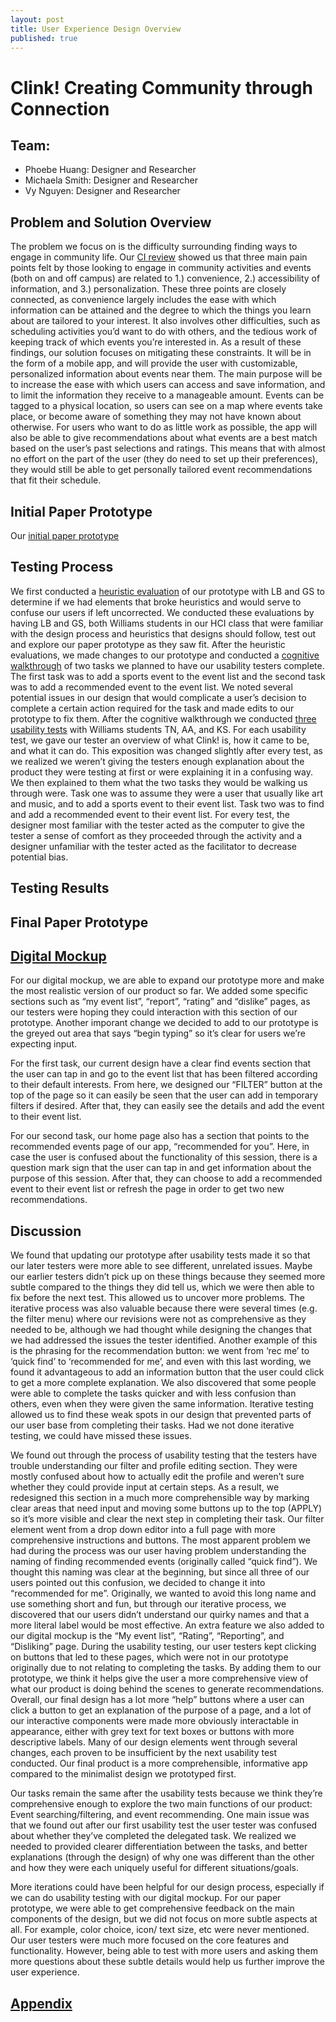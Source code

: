 ```yaml
---
layout: post
title: User Experience Design Overview
published: true
---
```


# **Clink! Creating Community through Connection**

## Team:
- Phoebe Huang: Designer and Researcher
- Michaela Smith: Designer and Researcher
- Vy Nguyen: Designer and Researcher


## **Problem and Solution Overview**

The problem we focus on is the difficulty surrounding finding ways to engage in community life. Our [CI review](https://clink-app.github.io/2019-10-02-CI_review/) showed us that three main pain points felt by those looking to engage in community activities and events (both on and off campus) are related to 1.) convenience, 2.) accessibility of information, and 3.) personalization. These three points are closely connected, as convenience largely includes the ease with which information can be attained and the degree to which the things you learn about are tailored to your interest. It also involves other difficulties, such as scheduling activities you’d want to do with others, and the tedious work of keeping track of which events you’re interested in. As a result of these findings, our solution focuses on mitigating these constraints. It will be in the form of a mobile app, and will provide the user with customizable, personalized information about events near them. The main purpose will be to increase the ease with which users can access and save information, and to limit the information they receive to a manageable amount. Events can be tagged to a physical location, so users can see on a map where events take place, or become aware of something they may not have known about otherwise. For users who want to do as little work as possible, the app will also be able to give recommendations about what events are a best match based on the user’s past selections and ratings. This means that with almost no effort on the part of the user (they do need to set up their preferences), they would still be able to get personally tailored event recommendations that fit their schedule.


## **Initial Paper Prototype**

Our [initial paper prototype](https://clink-app.github.io/2019-10-30-Paper-Prototype/)


## **Testing Process**

We first conducted a [heuristic evaluation](https://clink-app.github.io/2019-11-04-Heuristic-Evaluation/) of our prototype with LB and GS to determine if we had elements that broke heuristics and would serve to confuse our users if left uncorrected. We conducted these evaluations by having LB and GS, both Williams students in our HCI class that were familiar with the design process and heuristics that designs should follow, test out and explore our paper prototype as they saw fit. After the heuristic evaluations, we made changes to our prototype and conducted a [cognitive walkthrough](https://clink-app.github.io/2019-11-07-Usability-Testing-Check-In/) of two tasks we planned to have our usability testers complete. The first task was to add a sports event to the event list and the second task was to add a recommended event to the event list. We noted several potential issues in our design that would complicate a user’s decision to complete a certain action required for the task and made edits to our prototype to fix them. After the cognitive walkthrough we conducted [three usability tests](https://clink-app.github.io/2019-11-10-Usability-Testing-Review/) with Williams students TN, AA, and KS. For each usability test, we gave our tester an overview of what Clink! is, how it came to be, and what it can do. This exposition was changed slightly after every test, as we realized we weren’t giving the testers enough explanation about the product they were testing at first or were explaining it in a confusing way. We then explained to them what the two tasks they would be walking us through were. Task one was to assume they were a user that usually like art and music, and to add a sports event to their event list. Task two was to find and add a recommended event to their event list. For every test, the designer most familiar with the tester acted as the computer to give the tester a sense of comfort as they proceeded through the activity and a designer unfamiliar with the tester acted as the facilitator to decrease potential bias.

## **Testing Results**



## **Final Paper Prototype**



## **[Digital Mockup](https://clink-app.github.io/2019-11-14-digital-mockup/)**

For our digital mockup, we are able to expand our prototype more and make the most realistic version of our product so far. We added some specific sections such as “my event list”, “report”, “rating” and “dislike” pages, as our testers were hoping they could interaction with this section of our prototype. Another imporant change we decided to add to our prototype is the greyed out area that says “begin typing” so it’s clear for users we’re expecting input.

For the first task, our current design have a clear find events section that the user can tap in and go to the event list that has been filtered according to their default interests. From here, we designed our “FILTER” button at the top of the page so it can easily be seen that the user can add in temporary filters if desired. After that, they can easily see the details and add the event to their event list.

For our second task, our home page also has a section that points to the recommended events page of our app, “recommended for you”. Here, in case the user is confused about the functionality of this session, there is a question mark sign that the user can tap in and get information about the purpose of this session. After that, they can choose to add a recommended event to their event list or refresh the page in order to get two new recommendations.


## **Discussion**
We found that updating our prototype after usability tests made it so that our later testers were more able to see different, unrelated issues. Maybe our earlier testers didn’t pick up on these things because they seemed more subtle compared to the things they did tell us, which we were then able to fix before the next test. This allowed us to uncover more problems. The iterative process was also valuable because there were several times (e.g. the filter menu) where our revisions were not as comprehensive as they needed to be, although we had thought while designing the changes that we had addressed the issues the tester identified. Another example of this is the phrasing for the recommendation button: we went from ‘rec me’ to ‘quick find’ to ‘recommended for me’, and even with this last wording, we found it advantageous to add an information button that the user could click to get a more complete explanation. We also discovered that some people were able to complete the tasks quicker and with less confusion than others, even when they were given the same information. Iterative testing allowed us to find these weak spots in our design that prevented parts of our user base from completing their tasks. Had we not done iterative testing, we could have missed these issues.

We found out through the process of usability testing that the testers have trouble understanding our filter and profile editing section. They were mostly confused about how to actually edit the profile and weren’t sure whether they could provide input at certain steps. As a result, we redesigned this section in a much more comprehensible way by marking clear areas that need input and moving some buttons up to the top (APPLY) so it’s more visible and clear the next step in completing their task. Our filter element went from a drop down editor into a full page with more comprehensive instructions and buttons. The most apparent problem we had during the process was our user having problem understanding the naming of finding recommended events (originally called “quick find”). We thought this naming was clear at the beginning, but since all three of our users pointed out this confusion, we decided to change it into “recommended for me”. Originally, we wanted to avoid this long name and use something short and fun, but through our iterative process, we discovered that our users didn’t understand our quirky names and that a more literal label would be most effective. An extra feature we also added to our digital mockup is the “My event list”, “Rating”, “Reporting”, and “Disliking” page. During the usability testing, our user testers kept clicking on buttons that led to these pages, which were not in our prototype originally due to not relating to completing the tasks. By adding them to our prototype, we think it helps give the user a more comprehensive view of what our product is doing behind the scenes to generate recommendations. Overall, our final design has a lot more “help” buttons where a user can click a button to get an explanation of the purpose of a page, and a lot of our interactive components were made more obviously interactable in appearance, either with grey text for text boxes or buttons with more descriptive labels. Many of our design elements went through several changes, each proven to be insufficient by the next usability test conducted. Our final product is a more comprehensible, informative app compared to the minimalist design we prototyped first.

Our tasks remain the same after the usability tests because we think they’re comprehensive enough to explore the two main functions of our product: Event searching/filtering, and event recommending. One main issue was that we found out after our first usability test the user tester was confused about whether they’ve completed the delegated task. We realized we needed to provided clearer differentiation between the tasks, and better explanations (through the design) of why one was different than the other and how they were each uniquely useful for different situations/goals.

More iterations could have been helpful for our design process, especially if we can do usability testing with our digital mockup. For our paper prototype, we were able to get comprehensive feedback on the main components of the design, but we did not focus on more subtle aspects at all. For example, color choice, icon/ text size, etc were never mentioned. Our user testers were much more focused on the core features and functionality. However, being able to test with more users and asking them more questions about these subtle details would help us further improve the user experience.



## **[Appendix]()**
